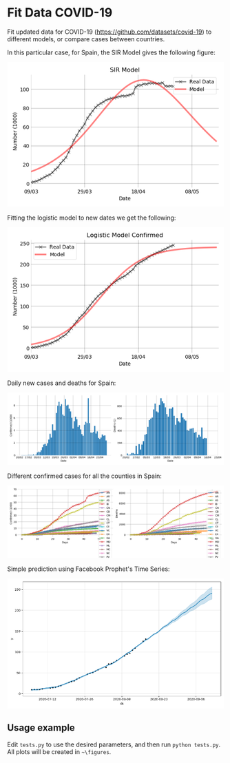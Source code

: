 # Fit Data COVID-19

Fit updated data for COVID-19 (https://github.com/datasets/covid-19) to different models, 
or compare cases between countries.

In this particular case, for Spain, the SIR Model gives the following figure:

![](figures/sir_model.png  "SIR Model")

Fitting the logistic model to new dates we get the following:

![](figures/logistic_model_confirmed.png "Logistic Model" )

Daily new cases and deaths for Spain:

![](figures/daily.png "Daily Cases")

Different confirmed cases for all the counties in Spain:

![](figures/compare.png "Compare Countries")

Simple prediction using Facebook Prophet's Time Series:
 
![](figures/prophet_ia.png "IA")

## Usage example

Edit `tests.py` to use the desired parameters, and then run `python tests.py`. 
All plots will be created in `~\figures`.
